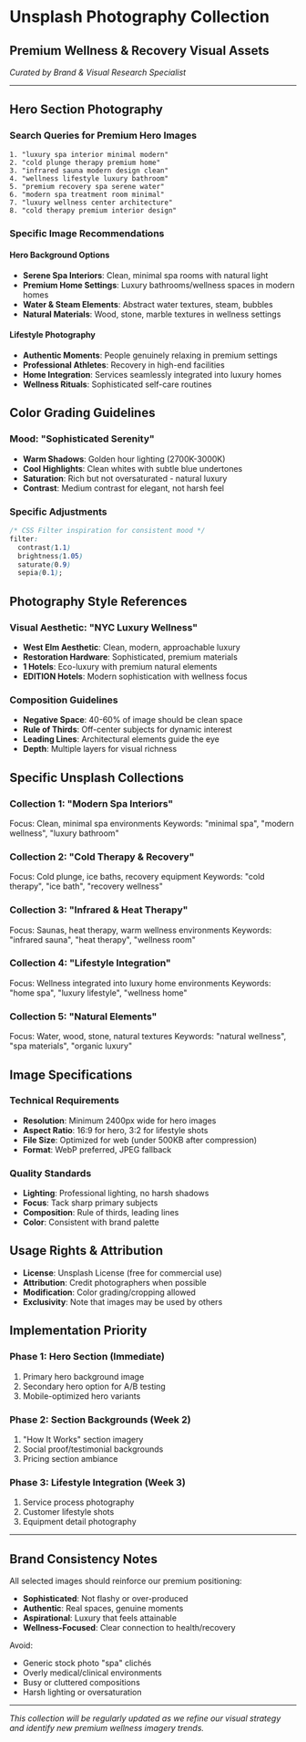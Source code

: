 # Unsplash Photography Collection
## Premium Wellness & Recovery Visual Assets

*Curated by Brand & Visual Research Specialist*

---

## Hero Section Photography

### Search Queries for Premium Hero Images
```
1. "luxury spa interior minimal modern" 
2. "cold plunge therapy premium home"
3. "infrared sauna modern design clean"
4. "wellness lifestyle luxury bathroom"
5. "premium recovery spa serene water"
6. "modern spa treatment room minimal"
7. "luxury wellness center architecture"
8. "cold therapy premium interior design"
```

### Specific Image Recommendations

#### Hero Background Options
- **Serene Spa Interiors**: Clean, minimal spa rooms with natural light
- **Premium Home Settings**: Luxury bathrooms/wellness spaces in modern homes  
- **Water & Steam Elements**: Abstract water textures, steam, bubbles
- **Natural Materials**: Wood, stone, marble textures in wellness settings

#### Lifestyle Photography
- **Authentic Moments**: People genuinely relaxing in premium settings
- **Professional Athletes**: Recovery in high-end facilities
- **Home Integration**: Services seamlessly integrated into luxury homes
- **Wellness Rituals**: Sophisticated self-care routines

## Color Grading Guidelines

### Mood: "Sophisticated Serenity"
- **Warm Shadows**: Golden hour lighting (2700K-3000K)
- **Cool Highlights**: Clean whites with subtle blue undertones
- **Saturation**: Rich but not oversaturated - natural luxury
- **Contrast**: Medium contrast for elegant, not harsh feel

### Specific Adjustments
```css
/* CSS Filter inspiration for consistent mood */
filter: 
  contrast(1.1) 
  brightness(1.05) 
  saturate(0.9) 
  sepia(0.1);
```

## Photography Style References

### Visual Aesthetic: "NYC Luxury Wellness"
- **West Elm Aesthetic**: Clean, modern, approachable luxury
- **Restoration Hardware**: Sophisticated, premium materials
- **1 Hotels**: Eco-luxury with premium natural elements
- **EDITION Hotels**: Modern sophistication with wellness focus

### Composition Guidelines
- **Negative Space**: 40-60% of image should be clean space
- **Rule of Thirds**: Off-center subjects for dynamic interest
- **Leading Lines**: Architectural elements guide the eye
- **Depth**: Multiple layers for visual richness

## Specific Unsplash Collections

### Collection 1: "Modern Spa Interiors"
Focus: Clean, minimal spa environments
Keywords: "minimal spa", "modern wellness", "luxury bathroom"

### Collection 2: "Cold Therapy & Recovery"
Focus: Cold plunge, ice baths, recovery equipment
Keywords: "cold therapy", "ice bath", "recovery wellness"

### Collection 3: "Infrared & Heat Therapy"
Focus: Saunas, heat therapy, warm wellness environments
Keywords: "infrared sauna", "heat therapy", "wellness room"

### Collection 4: "Lifestyle Integration"
Focus: Wellness integrated into luxury home environments
Keywords: "home spa", "luxury lifestyle", "wellness home"

### Collection 5: "Natural Elements"
Focus: Water, wood, stone, natural textures
Keywords: "natural wellness", "spa materials", "organic luxury"

## Image Specifications

### Technical Requirements
- **Resolution**: Minimum 2400px wide for hero images
- **Aspect Ratio**: 16:9 for hero, 3:2 for lifestyle shots
- **File Size**: Optimized for web (under 500KB after compression)
- **Format**: WebP preferred, JPEG fallback

### Quality Standards
- **Lighting**: Professional lighting, no harsh shadows
- **Focus**: Tack sharp primary subjects
- **Composition**: Rule of thirds, leading lines
- **Color**: Consistent with brand palette

## Usage Rights & Attribution
- **License**: Unsplash License (free for commercial use)
- **Attribution**: Credit photographers when possible
- **Modification**: Color grading/cropping allowed
- **Exclusivity**: Note that images may be used by others

## Implementation Priority

### Phase 1: Hero Section (Immediate)
1. Primary hero background image
2. Secondary hero option for A/B testing
3. Mobile-optimized hero variants

### Phase 2: Section Backgrounds (Week 2)
1. "How It Works" section imagery
2. Social proof/testimonial backgrounds
3. Pricing section ambiance

### Phase 3: Lifestyle Integration (Week 3)
1. Service process photography
2. Customer lifestyle shots
3. Equipment detail photography

---

## Brand Consistency Notes

All selected images should reinforce our premium positioning:
- **Sophisticated**: Not flashy or over-produced
- **Authentic**: Real spaces, genuine moments
- **Aspirational**: Luxury that feels attainable
- **Wellness-Focused**: Clear connection to health/recovery

Avoid:
- Generic stock photo "spa" clichés
- Overly medical/clinical environments  
- Busy or cluttered compositions
- Harsh lighting or oversaturation

---

*This collection will be regularly updated as we refine our visual strategy and identify new premium wellness imagery trends.*
